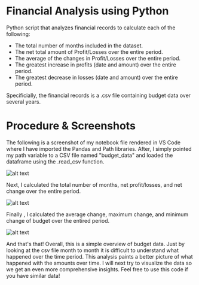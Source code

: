 Financial Analysis using Python
======

Python script that analyzes financial records to calculate each of the following:

* The total number of months included in the dataset.
* The net total amount of Profit/Losses over the entire period.
* The average of the changes in Profit/Losses over the entire period.
* The greatest increase in profits (date and amount) over the entire period.
* The greatest decrease in losses (date and amount) over the entire period.

Specificially, the financial records is a .csv file containing budget data over several years.

Procedure & Screenshots
======

The following is a screenshot of my notebook file rendered in VS Code where I have imported the Pandas and Path libraries. 
After, I simply pointed my path variable to a CSV file named "budget_data" and loaded the dataframe using the .read_csv function.
 
 
![alt text](https://github.com/Gsilvera24/Simple-Python-Analysis/blob/main/images/financial_one.png "VS CODE")

Next, I calculated the total number of months, net profit/losses, and net change over the entire period.

![alt text](https://github.com/Gsilvera24/Simple-Python-Analysis/blob/main/images/financial_three.png "VS CODE")

Finally , I calculated the average change, maximum change, and minimum change of budget over the entired period.

![alt text](https://github.com/Gsilvera24/Simple-Python-Analysis/blob/main/images/financial_four.png "VS CODE")


And that's that! Overall, this is a simple overview of budget data. Just by looking at the csv file month to month it is difficult to understand what happened over the time period.  This analysis paints a better picture of what happened with the amounts over time. I will next try to visualize the data so we get an even more comprehensive insights. Feel free to use this code if you have similar data!
